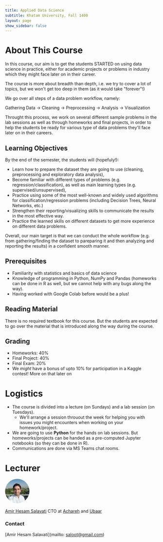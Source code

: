 ```yaml
---
title: Applied Data Science
subtitle: Khatam University, Fall 1400
layout: page 
show_sidebar: false
---
```


# About This Course
In this course, our aim is to get the students STARTED on using data science in practice, either for academic projects or problems in industry which they might face later on in their career. 

The course is more about breadth than depth, i.e. we try to cover a lot of topics, but we won't get too deep in them (as it would take "forever"!)

We go over all steps of a data problem workflow, namely: 

Gathering Data → Cleaning → Preprocessing → Analysis → Visualization 

Throught this process, we work on several different sample problems in the lab sessions as well as through homeworks and final projects, in order to help the students be ready for various type of data problems they'll face later on in their careers.

## Learning Objectives
By the end of the semester, the students will (hopefuly!):

* Learn how to prepare the dataset they are going to use (cleaning, preprocessing and exploratory data analysis),
* Become familiar with different types of problems (e.g. regression/classification), as well as main learning types (e.g. supervised/unsupervised),
* Practice using some of the most well-known and widely used algorithms for classification/regression problems (including Decision Trees, Neural Networks, etc.)
* Strengthen their reporting/visualizing skills to communicate the results in the most effective way.
* Practice the learned skills on different datasets to get more experience on different data problems.

Overall, our main target is that we can conduct the whole workflow (e.g. from gathering/finding the dataset to pareparing it and then analyzing and reporting the results) in a confident smooth manner.

## Prerequisites
* Familiarity with statistics and basics of data science 
* Knowledge of programming in Python, NumPy and Pandas (homeworks can be done in R as well, but we cannot help with any bugs along the way).
* Having worked with Google Colab before would be a plus!

## Reading Material
There is no required textbook for this course. But the students are expected to go over the material that is introduced along the way during the course. 

## Grading 
* Homeworks: 40% 
* Final Project: 40%
* Final Exam: 20%
* We *might* have a bonus of upto 10% for participation in a Kaggle contest! More on that later on

# Logistics
* The course is divided into a lecture (on Sundays) and a lab session (on Tuesdays). 
  * We'll arrange a session throuout the week for helping you with issues you might encounters when working on your homework/project.
* We are going to use **Python** for the hands on lab sessions. But homeworks/projects can be handed as a pre-computed Jupyter notebooks (so they can be done in R).
* Communications are done via MS Teams chat rooms.


# Lecturer
<img src="/assets/images/20210610_183220-lo.jpg" style="border-radius:50%;" height="80" width="auto">

[Amir Hesam Salavati](http://saloot.negsam.ir/)
CTO at [Achareh](https://achareh.ir) and [Ubaar](https://ubaar.ir)


### Contact
[Amir Hesam Salavati](mailto: saloot@gmail.com) <br>
